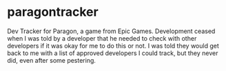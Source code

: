 # paragontracker
Dev Tracker for Paragon, a game from Epic Games. Development ceased when I was told by a developer that he needed to check with other developers if it was okay for me to do this or not. I was told they would get back to me with a list of approved developers I could track, but they never did, even after some pestering.
